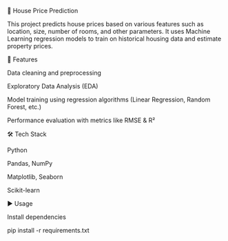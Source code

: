 🏡 House Price Prediction

This project predicts house prices based on various features such as location, size, number of rooms, and other parameters.
It uses Machine Learning regression models to train on historical housing data and estimate property prices.

🚀 Features

Data cleaning and preprocessing

Exploratory Data Analysis (EDA)

Model training using regression algorithms (Linear Regression, Random Forest, etc.)

Performance evaluation with metrics like RMSE & R²

🛠️ Tech Stack

Python

Pandas, NumPy

Matplotlib, Seaborn

Scikit-learn

▶️ Usage

Install dependencies

pip install -r requirements.txt
